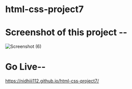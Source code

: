 # html-css-project7

# Screenshot of this project --

![Screenshot (6)](https://github.com/nidhiii112/html-css-project7/assets/117963273/4bd86c71-900f-434c-9c10-b67a51ff717a)

# Go Live--
https://nidhiii112.github.io/html-css-project7/  

 
